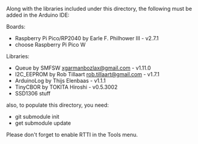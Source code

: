 Along with the libraries included under this directory, the following
must be added in the Arduino IDE:

Boards:
- Raspberry Pi Pico/RP2040 by Earle F. Philhower III - v2.7.1
- choose Raspberry Pi Pico W

Libraries:
- Queue by SMFSW <xgarmanbozlax@gmail.com> - v1.11.0
- I2C\_EEPROM by Rob Tillaart <rob.tillaart@gmail.com> - v1.7.1
- ArduinoLog by Thijs Elenbaas - v1.1.1
- TinyCBOR by TOKITA Hiroshi - v0.5.3002
- SSD1306 stuff

also, to populate this directory, you need:
- git submodule init
- get submodule update

Please don't forget to enable RTTI in the Tools menu.
